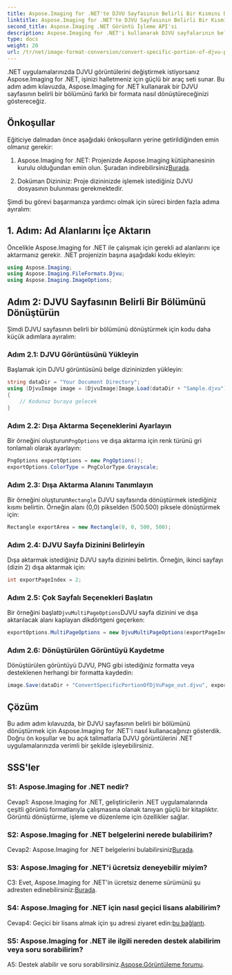 ```yaml
---
title: Aspose.Imaging for .NET'te DJVU Sayfasının Belirli Bir Kısmını Dönüştürme
linktitle: Aspose.Imaging for .NET'te DJVU Sayfasının Belirli Bir Kısmını Dönüştürme
second_title: Aspose.Imaging .NET Görüntü İşleme API'si
description: Aspose.Imaging for .NET'i kullanarak DJVU sayfalarının belirli bölümlerini nasıl dönüştüreceğinizi öğrenin. Adım adım kılavuzumuzu takip edin.
type: docs
weight: 20
url: /tr/net/image-format-conversion/convert-specific-portion-of-djvu-page/
---
```

.NET uygulamalarınızda DJVU görüntülerini değiştirmek istiyorsanız Aspose.Imaging for .NET, işinizi halletmeniz için güçlü bir araç seti sunar. Bu adım adım kılavuzda, Aspose.Imaging for .NET kullanarak bir DJVU sayfasının belirli bir bölümünü farklı bir formata nasıl dönüştüreceğinizi göstereceğiz.

## Önkoşullar

Eğiticiye dalmadan önce aşağıdaki önkoşulların yerine getirildiğinden emin olmanız gerekir:

1.  Aspose.Imaging for .NET: Projenizde Aspose.Imaging kütüphanesinin kurulu olduğundan emin olun. Şuradan indirebilirsiniz[Burada](https://releases.aspose.com/imaging/net/).

2. Doküman Dizininiz: Proje dizininizde işlemek istediğiniz DJVU dosyasının bulunması gerekmektedir.

Şimdi bu görevi başarmanıza yardımcı olmak için süreci birden fazla adıma ayıralım:

## 1. Adım: Ad Alanlarını İçe Aktarın

Öncelikle Aspose.Imaging for .NET ile çalışmak için gerekli ad alanlarını içe aktarmanız gerekir. .NET projenizin başına aşağıdaki kodu ekleyin:

```csharp
using Aspose.Imaging;
using Aspose.Imaging.FileFormats.Djvu;
using Aspose.Imaging.ImageOptions;
```

## Adım 2: DJVU Sayfasının Belirli Bir Bölümünü Dönüştürün

Şimdi DJVU sayfasının belirli bir bölümünü dönüştürmek için kodu daha küçük adımlara ayıralım:

### Adım 2.1: DJVU Görüntüsünü Yükleyin

Başlamak için DJVU görüntüsünü belge dizininizden yükleyin:

```csharp
string dataDir = "Your Document Directory";
using (DjvuImage image = (DjvuImage)Image.Load(dataDir + "Sample.djvu"))
{
    // Kodunuz buraya gelecek
}
```

### Adım 2.2: Dışa Aktarma Seçeneklerini Ayarlayın

 Bir örneğini oluşturun`PngOptions` ve dışa aktarma için renk türünü gri tonlamalı olarak ayarlayın:

```csharp
PngOptions exportOptions = new PngOptions();
exportOptions.ColorType = PngColorType.Grayscale;
```

### Adım 2.3: Dışa Aktarma Alanını Tanımlayın

 Bir örneğini oluşturun`Rectangle` DJVU sayfasında dönüştürmek istediğiniz kısmı belirtin. Örneğin alanı (0,0) pikselden (500.500) piksele dönüştürmek için:

```csharp
Rectangle exportArea = new Rectangle(0, 0, 500, 500);
```

### Adım 2.4: DJVU Sayfa Dizinini Belirleyin

Dışa aktarmak istediğiniz DJVU sayfa dizinini belirtin. Örneğin, ikinci sayfayı (dizin 2) dışa aktarmak için:

```csharp
int exportPageIndex = 2;
```

### Adım 2.5: Çok Sayfalı Seçenekleri Başlatın

 Bir örneğini başlat`DjvuMultiPageOptions`DJVU sayfa dizinini ve dışa aktarılacak alanı kaplayan dikdörtgeni geçerken:

```csharp
exportOptions.MultiPageOptions = new DjvuMultiPageOptions(exportPageIndex, exportArea);
```

### Adım 2.6: Dönüştürülen Görüntüyü Kaydetme

Dönüştürülen görüntüyü DJVU, PNG gibi istediğiniz formatta veya desteklenen herhangi bir formatta kaydedin:

```csharp
image.Save(dataDir + "ConvertSpecificPortionOfDjVuPage_out.djvu", exportOptions);
```

## Çözüm

Bu adım adım kılavuzda, bir DJVU sayfasının belirli bir bölümünü dönüştürmek için Aspose.Imaging for .NET'i nasıl kullanacağınızı gösterdik. Doğru ön koşullar ve bu açık talimatlarla DJVU görüntülerini .NET uygulamalarınızda verimli bir şekilde işleyebilirsiniz.

## SSS'ler

### S1: Aspose.Imaging for .NET nedir?

Cevap1: Aspose.Imaging for .NET, geliştiricilerin .NET uygulamalarında çeşitli görüntü formatlarıyla çalışmasına olanak tanıyan güçlü bir kitaplıktır. Görüntü dönüştürme, işleme ve düzenleme için özellikler sağlar.

### S2: Aspose.Imaging for .NET belgelerini nerede bulabilirim?

 Cevap2: Aspose.Imaging for .NET belgelerini bulabilirsiniz[Burada](https://reference.aspose.com/imaging/net/).

### S3: Aspose.Imaging for .NET'i ücretsiz deneyebilir miyim?

 C3: Evet, Aspose.Imaging for .NET'in ücretsiz deneme sürümünü şu adresten edinebilirsiniz:[Burada](https://releases.aspose.com/).

### S4: Aspose.Imaging for .NET için nasıl geçici lisans alabilirim?

 Cevap4: Geçici bir lisans almak için şu adresi ziyaret edin:[bu bağlantı](https://purchase.aspose.com/temporary-license/).

### S5: Aspose.Imaging for .NET ile ilgili nereden destek alabilirim veya soru sorabilirim?

 A5: Destek alabilir ve soru sorabilirsiniz.[Aspose.Görüntüleme forumu](https://forum.aspose.com/).